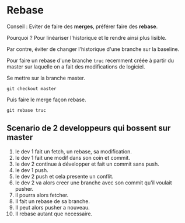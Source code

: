 # Rebase

Conseil : Eviter de faire des **merges**, préférer faire des **rebase**.

Pourquoi ? Pour linéariser l'historique et le rendre ainsi plus lisible.

Par contre, éviter de changer l'historique d'une branche sur la baseline.

Pour faire un rebase d'une branche `truc` recemment créée à partir du master sur
laquelle on a fait des modifications de logiciel.

Se mettre sur la branche master.

```
git checkout master
```

Puis faire le merge façon rebase.

```
git rebase truc
```

## Scenario de 2 developpeurs qui bossent sur master

1. le dev 1 fait un fetch, un rebase, sa modification.
2. le dev 1 fait une modif dans son coin et commit.
3. le dev 2 continue à développer et fait un commit sans push.
4. le dev 1 push.
5. le dev 2 push et cela presente un conflit.
6. le dev 2 va alors creer une branche avec son commit qu'il voulait pusher.
7. il pourra alors fetcher.
8. Il fait un rebase de sa branche.
9. Il peut alors pusher a nouveau.
10. Il rebase autant que necessaire.
